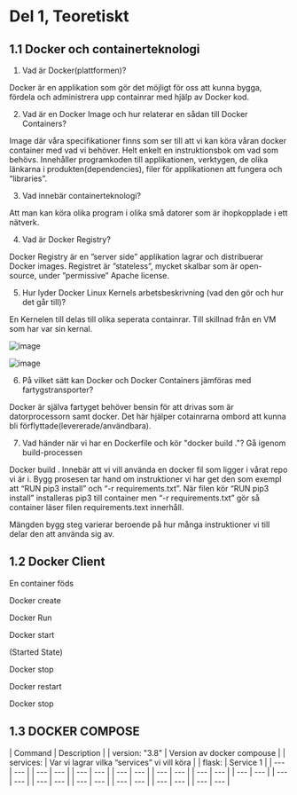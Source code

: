 # Del 1, Teoretiskt 

## 1.1 Docker och containerteknologi

1. Vad är Docker(plattformen)? 

Docker är en applikation som gör det möjligt för oss att kunna bygga, fördela och administrera upp containrar med hjälp av Docker kod. 

2. Vad är en Docker Image och hur relaterar en sådan till Docker Containers? 

Image där våra specifikationer finns som ser till att vi kan köra våran docker container med vad vi behöver. Helt enkelt en instruktionsbok om vad som behövs. Innehåller programkoden till applikationen, verktygen, de olika länkarna i produkten(dependencies), filer för applikationen att fungera och “libraries”. 

3. Vad innebär containerteknologi? 

Att man kan köra olika program i olika små datorer som är ihopkopplade i ett nätverk. 

4. Vad är Docker Registry? 

Docker Registry är en ”server side” applikation lagrar och distribuerar Docker images. Registret är ”stateless”, mycket skalbar som är open-source, under ”permissive” Apache license. 

5. Hur lyder Docker Linux Kernels arbetsbeskrivning (vad den gör och hur det går till)? 

En Kernelen till delas till olika seperata containrar. Till skillnad från en VM som har var sin kernal. 

![image](https://user-images.githubusercontent.com/42642927/140646682-1feeba0f-ee24-4154-98ae-f508dca7fb27.png)

![image](https://user-images.githubusercontent.com/42642927/140646880-54920d92-70c0-46ab-b5e7-046d55cff5e5.png)


6. På vilket sätt kan Docker och Docker Containers jämföras med fartygstransporter? 

Docker är själva fartyget behöver bensin för att drivas som är datorprocessorn samt docker. Det här hjälper cotainrarna ombord att kunna bli förflyttade(levererade/användbara). 

7. Vad händer när vi har en Dockerfile och kör "docker build ."? Gå igenom build-processen 

Docker build . Innebär att vi vill använda en docker fil som ligger i vårat repo vi är i. Bygg prosesen tar hand om instruktioner vi har get den som exempl att “RUN pip3 install” och “-r requirements.txt”. När filen kör “RUN pip3 install” installeras pip3 till container men “-r requirements.txt” gör så container läser filen requirements.text innerhåll. 

Mängden bygg steg varierar beroende på hur många instruktioner vi till delar den att använda sig av. 

## 1.2 Docker Client

En container föds 

Docker create  

Docker Run 

Docker start 

(Started State) 

Docker stop 

Docker restart 
 
Docker stop 

## 1.3 DOCKER COMPOSE 

| Command | Description |
| version: "3.8" | Version av docker compouse |
| services: | Var vi lagrar vilka “services” vi vill köra |
| flask: | Service 1 |
| ---     | ---         |
| ---     | ---         |
| ---     | ---         |
| ---     | ---         |
| ---     | ---         |
| ---     | ---         |
| ---     | ---         |
| ---     | ---         |
| ---     | ---         |
| ---     | ---         |
| ---     | ---         |
| ---     | ---         |
| ---     | ---         |
